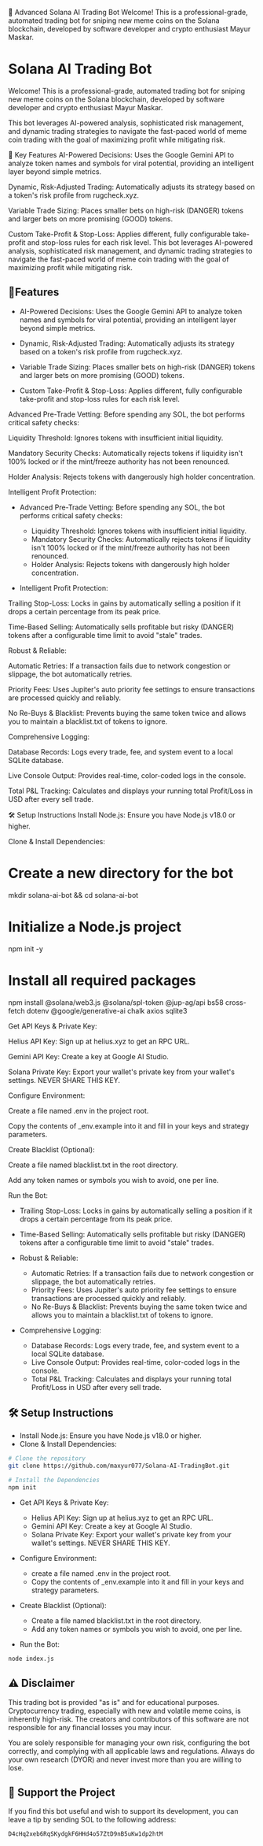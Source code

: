 🤖 Advanced Solana AI Trading Bot
Welcome! This is a professional-grade, automated trading bot for sniping new meme coins on the Solana blockchain, developed by software developer and crypto enthusiast Mayur Maskar.

# Solana AI Trading Bot

Welcome! This is a professional-grade, automated trading bot for sniping new meme coins on the Solana blockchain, developed by software developer and crypto enthusiast Mayur Maskar.

This bot leverages AI-powered analysis, sophisticated risk management, and dynamic trading strategies to navigate the fast-paced world of meme coin trading with the goal of maximizing profit while mitigating risk.

🚀 Key Features
AI-Powered Decisions: Uses the Google Gemini API to analyze token names and symbols for viral potential, providing an intelligent layer beyond simple metrics.

Dynamic, Risk-Adjusted Trading: Automatically adjusts its strategy based on a token's risk profile from rugcheck.xyz.

Variable Trade Sizing: Places smaller bets on high-risk (DANGER) tokens and larger bets on more promising (GOOD) tokens.

Custom Take-Profit & Stop-Loss: Applies different, fully configurable take-profit and stop-loss rules for each risk level.
This bot leverages AI-powered analysis, sophisticated risk management, and dynamic trading strategies to navigate the fast-paced world of meme coin trading with the goal of maximizing profit while mitigating risk.

## 🚀Features

- AI-Powered Decisions: Uses the Google Gemini API to analyze token names and symbols for viral potential, providing an intelligent layer beyond simple metrics.

- Dynamic, Risk-Adjusted Trading: Automatically adjusts its strategy based on a token's risk profile from rugcheck.xyz.

- Variable Trade Sizing: Places smaller bets on high-risk (DANGER) tokens and larger bets on more promising (GOOD) tokens.

- Custom Take-Profit & Stop-Loss: Applies different, fully configurable take-profit and stop-loss rules for each risk level.

Advanced Pre-Trade Vetting: Before spending any SOL, the bot performs critical safety checks:

Liquidity Threshold: Ignores tokens with insufficient initial liquidity.

Mandatory Security Checks: Automatically rejects tokens if liquidity isn't 100% locked or if the mint/freeze authority has not been renounced.

Holder Analysis: Rejects tokens with dangerously high holder concentration.

Intelligent Profit Protection:

- Advanced Pre-Trade Vetting: Before spending any SOL, the bot performs critical safety checks:

  - Liquidity Threshold: Ignores tokens with insufficient initial liquidity.
  - Mandatory Security Checks: Automatically rejects tokens if liquidity isn't 100% locked or if the mint/freeze authority has not been renounced.
  - Holder Analysis: Rejects tokens with dangerously high holder concentration.

- Intelligent Profit Protection:

Trailing Stop-Loss: Locks in gains by automatically selling a position if it drops a certain percentage from its peak price.

Time-Based Selling: Automatically sells profitable but risky (DANGER) tokens after a configurable time limit to avoid "stale" trades.

Robust & Reliable:

Automatic Retries: If a transaction fails due to network congestion or slippage, the bot automatically retries.

Priority Fees: Uses Jupiter's auto priority fee settings to ensure transactions are processed quickly and reliably.

No Re-Buys & Blacklist: Prevents buying the same token twice and allows you to maintain a blacklist.txt of tokens to ignore.

Comprehensive Logging:

Database Records: Logs every trade, fee, and system event to a local SQLite database.

Live Console Output: Provides real-time, color-coded logs in the console.

Total P&L Tracking: Calculates and displays your running total Profit/Loss in USD after every sell trade.

🛠️ Setup Instructions
Install Node.js: Ensure you have Node.js v18.0 or higher.

Clone & Install Dependencies:

# Create a new directory for the bot

mkdir solana-ai-bot && cd solana-ai-bot

# Initialize a Node.js project

npm init -y

# Install all required packages

npm install @solana/web3.js @solana/spl-token @jup-ag/api bs58 cross-fetch dotenv @google/generative-ai chalk axios sqlite3

Get API Keys & Private Key:

Helius API Key: Sign up at helius.xyz to get an RPC URL.

Gemini API Key: Create a key at Google AI Studio.

Solana Private Key: Export your wallet's private key from your wallet's settings. NEVER SHARE THIS KEY.

Configure Environment:

Create a file named .env in the project root.

Copy the contents of \_env.example into it and fill in your keys and strategy parameters.

Create Blacklist (Optional):

Create a file named blacklist.txt in the root directory.

Add any token names or symbols you wish to avoid, one per line.

Run the Bot:

- Trailing Stop-Loss: Locks in gains by automatically selling a position if it drops a certain percentage from its peak price.
- Time-Based Selling: Automatically sells profitable but risky (DANGER) tokens after a configurable time limit to avoid "stale" trades.

- Robust & Reliable:

  - Automatic Retries: If a transaction fails due to network congestion or slippage, the bot automatically retries.
  - Priority Fees: Uses Jupiter's auto priority fee settings to ensure transactions are processed quickly and reliably.
  - No Re-Buys & Blacklist: Prevents buying the same token twice and allows you to maintain a blacklist.txt of tokens to ignore.

- Comprehensive Logging:
  - Database Records: Logs every trade, fee, and system event to a local SQLite database.
  - Live Console Output: Provides real-time, color-coded logs in the console.
  - Total P&L Tracking: Calculates and displays your running total Profit/Loss in USD after every sell trade.

## 🛠️ Setup Instructions

- Install Node.js: Ensure you have Node.js v18.0 or higher.
- Clone & Install Dependencies:

```bash
# Clone the repository
git clone https://github.com/maxyur077/Solana-AI-TradingBot.git

# Install the Dependencies
npm init

```

- Get API Keys & Private Key:
  - Helius API Key: Sign up at helius.xyz to get an RPC URL.
  - Gemini API Key: Create a key at Google AI Studio.
  - Solana Private Key: Export your wallet's private key from your wallet's settings. NEVER SHARE THIS KEY.
- Configure Environment:
  - create a file named .env in the project root.
  - Copy the contents of \_env.example into it and fill in your keys and strategy parameters.
- Create Blacklist (Optional):

  - Create a file named blacklist.txt in the root directory.
  - Add any token names or symbols you wish to avoid, one per line.

- Run the Bot:

```bash
node index.js
```

## ⚠️ Disclaimer

This trading bot is provided "as is" and for educational purposes. Cryptocurrency trading, especially with new and volatile meme coins, is inherently high-risk. The creators and contributors of this software are not responsible for any financial losses you may incur.

You are solely responsible for managing your own risk, configuring the bot correctly, and complying with all applicable laws and regulations. Always do your own research (DYOR) and never invest more than you are willing to lose.

## 💖 Support the Project

If you find this bot useful and wish to support its development, you can leave a tip by sending SOL to the following address:

`D4cHq2xeb6RqSKydgkF6HHd4o57ZtD9nB5uKw1dp2htM`
